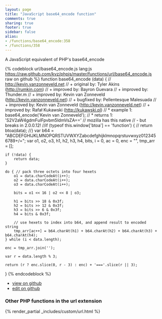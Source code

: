 ```yaml
---
layout: page
title: "JavaScript base64_encode function"
comments: true
sharing: true
footer: true
sidebar: false
alias:
- /functions/base64_encode:358
- /functions/358
---
```

<!-- Generated by Rakefile:build -->
A JavaScript equivalent of PHP's base64_encode

{% codeblock url/base64_encode.js lang:js https://raw.github.com/kvz/phpjs/master/functions/url/base64_encode.js raw on github %}
function base64_encode (data) {
    // http://kevin.vanzonneveld.net
    // +   original by: Tyler Akins (http://rumkin.com)
    // +   improved by: Bayron Guevara
    // +   improved by: Thunder.m
    // +   improved by: Kevin van Zonneveld (http://kevin.vanzonneveld.net)
    // +   bugfixed by: Pellentesque Malesuada
    // +   improved by: Kevin van Zonneveld (http://kevin.vanzonneveld.net)
    // +   improved by: Rafał Kukawski (http://kukawski.pl)
    // *     example 1: base64_encode('Kevin van Zonneveld');
    // *     returns 1: 'S2V2aW4gdmFuIFpvbm5ldmVsZA=='
    // mozilla has this native
    // - but breaks in 2.0.0.12!
    //if (typeof this.window['btoa'] == 'function') {
    //    return btoa(data);
    //}
    var b64 = "ABCDEFGHIJKLMNOPQRSTUVWXYZabcdefghijklmnopqrstuvwxyz0123456789+/=";
    var o1, o2, o3, h1, h2, h3, h4, bits, i = 0,
        ac = 0,
        enc = "",
        tmp_arr = [];

    if (!data) {
        return data;
    }

    do { // pack three octets into four hexets
        o1 = data.charCodeAt(i++);
        o2 = data.charCodeAt(i++);
        o3 = data.charCodeAt(i++);

        bits = o1 << 16 | o2 << 8 | o3;

        h1 = bits >> 18 & 0x3f;
        h2 = bits >> 12 & 0x3f;
        h3 = bits >> 6 & 0x3f;
        h4 = bits & 0x3f;

        // use hexets to index into b64, and append result to encoded string
        tmp_arr[ac++] = b64.charAt(h1) + b64.charAt(h2) + b64.charAt(h3) + b64.charAt(h4);
    } while (i < data.length);

    enc = tmp_arr.join('');
    
    var r = data.length % 3;
    
    return (r ? enc.slice(0, r - 3) : enc) + '==='.slice(r || 3);

}
{% endcodeblock %}

 - [view on github](https://github.com/kvz/phpjs/blob/master/functions/url/base64_encode.js)
 - [edit on github](https://github.com/kvz/phpjs/edit/master/functions/url/base64_encode.js)

### Other PHP functions in the url extension
{% render_partial _includes/custom/url.html %}
